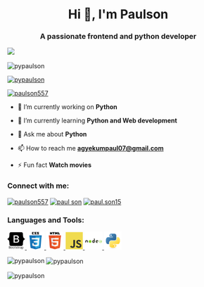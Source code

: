 <h1 align="center">Hi 👋, I'm Paulson</h1>
<h3 align="center">A passionate frontend and python developer</h3>
<img src="https://cdn.dribbble.com/users/1162077/screenshots/3848914/programmer.gif">

<p align="left"> <img src="https://komarev.com/ghpvc/?username=pypaulson&label=Profile%20views&color=0e75b6&style=flat" alt="pypaulson" /> </p>

<p align="left"> <a href="https://github.com/ryo-ma/github-profile-trophy"><img src="https://github-profile-trophy.vercel.app/?username=pypaulson" alt="pypaulson" /></a> </p>

<p align="left"> <a href="https://twitter.com/paulson557" target="blank"><img src="https://img.shields.io/twitter/follow/paulson557?logo=twitter&style=for-the-badge" alt="paulson557" /></a> </p>

- 🔭 I’m currently working on **Python**

- 🌱 I’m currently learning **Python and Web development**

- 💬 Ask me about **Python**

- 📫 How to reach me **agyekumpaul07@gmail.com**

- ⚡ Fun fact **Watch movies**

<h3 align="left">Connect with me:</h3>
<p align="left">
<a href="https://twitter.com/paulson557" target="blank"><img align="center" src="https://raw.githubusercontent.com/rahuldkjain/github-profile-readme-generator/master/src/images/icons/Social/twitter.svg" alt="paulson557" height="30" width="40" /></a>
<a href="https://fb.com/paul son" target="blank"><img align="center" src="https://raw.githubusercontent.com/rahuldkjain/github-profile-readme-generator/master/src/images/icons/Social/facebook.svg" alt="paul son" height="30" width="40" /></a>
<a href="https://instagram.com/paul.son15" target="blank"><img align="center" src="https://raw.githubusercontent.com/rahuldkjain/github-profile-readme-generator/master/src/images/icons/Social/instagram.svg" alt="paul.son15" height="30" width="40" /></a>
</p>

<h3 align="left">Languages and Tools:</h3>
<p align="left"> <a href="https://getbootstrap.com" target="_blank" rel="noreferrer"> <img src="https://raw.githubusercontent.com/devicons/devicon/master/icons/bootstrap/bootstrap-plain-wordmark.svg" alt="bootstrap" width="40" height="40"/> </a> <a href="https://www.w3schools.com/css/" target="_blank" rel="noreferrer"> <img src="https://raw.githubusercontent.com/devicons/devicon/master/icons/css3/css3-original-wordmark.svg" alt="css3" width="40" height="40"/> </a> <a href="https://www.w3.org/html/" target="_blank" rel="noreferrer"> <img src="https://raw.githubusercontent.com/devicons/devicon/master/icons/html5/html5-original-wordmark.svg" alt="html5" width="40" height="40"/> </a> <a href="https://developer.mozilla.org/en-US/docs/Web/JavaScript" target="_blank" rel="noreferrer"> <img src="https://raw.githubusercontent.com/devicons/devicon/master/icons/javascript/javascript-original.svg" alt="javascript" width="40" height="40"/> </a> <a href="https://nodejs.org" target="_blank" rel="noreferrer"> <img src="https://raw.githubusercontent.com/devicons/devicon/master/icons/nodejs/nodejs-original-wordmark.svg" alt="nodejs" width="40" height="40"/> </a> <a href="https://www.python.org" target="_blank" rel="noreferrer"> <img src="https://raw.githubusercontent.com/devicons/devicon/master/icons/python/python-original.svg" alt="python" width="40" height="40"/> </a> </p>

<p><img align="left" src="https://github-readme-stats.vercel.app/api/top-langs?username=pypaulson&show_icons=true&locale=en&layout=compact" alt="pypaulson" /></p>

<p>&nbsp;<img align="center" src="https://github-readme-stats.vercel.app/api?username=pypaulson&show_icons=true&locale=en" alt="pypaulson" /></p>

<p><img align="center" src="https://github-readme-streak-stats.herokuapp.com/?user=pypaulson&" alt="pypaulson" /></p>
